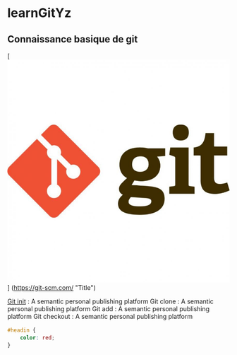 # learnGitYz
## Connaissance basique de git


 [![alt text](/images/git-logo.jpg)]
(https://git-scm.com/ "Title")


[Git init](#headin)
:  A semantic personal publishing platform 
Git clone
:  A semantic personal publishing platform 
Git add
:  A semantic personal publishing platform 
Git checkout
:  A semantic personal publishing platform 


```css
#headin {
    color: red;
}
```